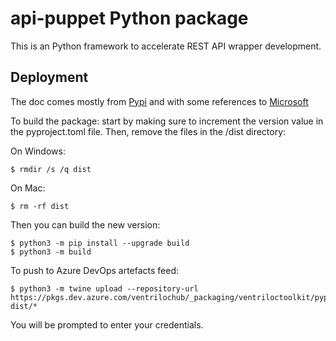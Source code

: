 # api-puppet Python package

This is an Python framework to accelerate REST API wrapper development.

## Deployment

The doc comes mostly from [Pypi](https://packaging.python.org/en/latest/tutorials/packaging-projects/#creating-pyproject-toml) 
and with some references to [Microsoft](https://learn.microsoft.com/en-us/azure/devops/artifacts/quickstarts/python-cli?view=azure-devops)

To build the package: start by making sure to increment the version value in the pyproject.toml file. Then,
remove the files in the /dist directory:

On Windows:
```shell
$ rmdir /s /q dist
```
On Mac:
```shell
$ rm -rf dist
```

Then you can build the new version:

```shell
$ python3 -m pip install --upgrade build
$ python3 -m build
```

To push to Azure DevOps artefacts feed:
```shell
$ python3 -m twine upload --repository-url https://pkgs.dev.azure.com/ventrilochub/_packaging/ventriloctoolkit/pypi/upload dist/*
```

You will be prompted to enter your credentials.

